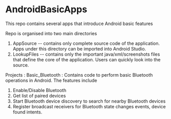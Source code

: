 # AndroidBasicApps
This repo contains several apps that introduce Android basic features

Repo is organised into two main directories
1. AppSource -- contains only complete source code of the application. Apps under this directory can be imported into Android Studio.
2. LookupFiles -- contains only the important java/xml/screenshots files that define the core of the application. Users can quickly look into the source.


Projects : 
Basic_Bluetooth : Contains code to perform basic Bluetooth operations in Android. The features include
1. Enable/Disable Bluetooth
2. Get list of paired devices
3. Start Bluetooth device discovery to search for nearby Bluetooth devices
4. Register broadcast receivers for Bluetooth state changes events, device found intents.

